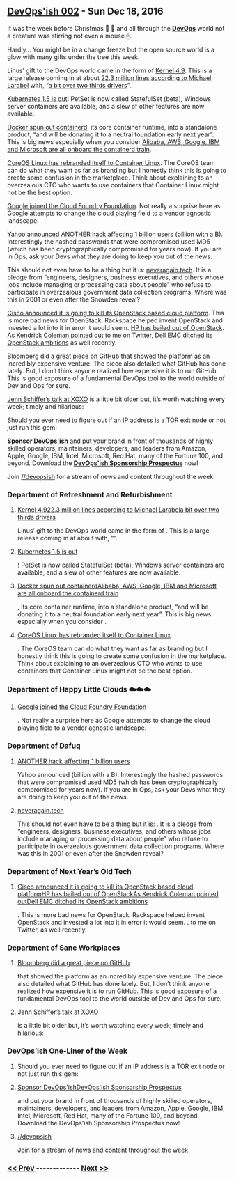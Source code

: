 ## [DevOps'ish 002](https://devopsish.com/002) - Sun Dec 18, 2016

It was the week before Christmas 🤶 🎅 and all through the <a href="https://devopsish.com/"><strong>DevOps</strong></a> world not a creature was stirring not even a mouse 🖱.

Hardly… You might be in a change freeze but the open source world is a glow with many gifts under the tree this week.

Linus’ gift to the DevOps world came in the form of <a href="http://www.mail-archive.com/linux-kernel@vger.kernel.org/msg1290645.html">Kernel 4.9</a>. This is a large release coming in at about <a href="http://www.phoronix.com/scan.php?page=news_item&amp;px=Linux-4.9-Git-Stats">22.3 million lines according to Michael Larabel</a> with, “<a href="http://www.mail-archive.com/linux-kernel@vger.kernel.org/msg1290645.html">a bit over two thirds drivers</a>”.

<a href="http://blog.kubernetes.io/2016/12/kubernetes-1.5-supporting-production-workloads.html">Kubernetes 1.5 is out</a>! PetSet is now called StatefulSet (beta), Windows server containers are available, and a slew of other features are now available.

<a href="https://blog.docker.com/2016/12/introducing-containerd/">Docker spun out containerd</a>, its core container runtime, into a standalone product, “and will be donating it to a neutral foundation early next year”. This is big news especially when you consider <a href="https://blog.docker.com/2016/12/containerd-core-runtime-component/">Alibaba, AWS, Google, IBM and Microsoft are all onboard the containerd train</a>.

<a href="https://coreos.com/blog/tectonic-self-driving.html">CoreOS Linux has rebranded itself to Container Linux</a>. The CoreOS team can do what they want as far as branding but I honestly think this is going to create some confusion in the marketplace. Think about explaining to an overzealous CTO who wants to use containers that Container Linux might not be the best option.

<a href="https://cloudplatform.googleblog.com/2016/12/Google-joins-the-Cloud-Foundry-Foundation.html">Google joined the Cloud Foundry Foundation</a>. Not really a surprise here as Google attempts to change the cloud playing field to a vendor agnostic landscape.

Yahoo announced <a href="https://yahoo.tumblr.com/post/154479236569/important-security-information-for-yahoo-users">ANOTHER hack affecting 1 billion users</a> (billion with a B). Interestingly the hashed passwords that were compromised used MD5 (which has been cryptographically compromised for years now). If you are in Ops, ask your Devs what they are doing to keep you out of the news.

This should not even have to be a thing but it is: <a href="http://neveragain.tech/">neveragain.tech</a>. It is a pledge from “engineers, designers, business executives, and others whose jobs include managing or processing data about people” who refuse to participate in overzealous government data collection programs. Where was this in 2001 or even after the Snowden reveal?

<a href="http://www.theregister.co.uk/2016/12/13/cisco_to_kill_its_intercloud_public_cloud_on_march_31st_2017/">Cisco announced it is going to kill its OpenStack based cloud platform</a>. This is more bad news for OpenStack. Rackspace helped invent OpenStack and invested a lot into it in error it would seem. <a href="http://www.computerworld.com/article/3146568/cloud-computing/and-there-she-goes-hpe-jettisons-both-openstack-and-cloud-foundry-initiatives.html">HP has bailed out of OpenStack</a>. <a href="https://twitter.com/KendrickColeman/status/809062687774806016">As Kendrick Coleman pointed out</a> to me on Twitter, <a href="http://www.theregister.co.uk/2016/12/02/dell_emc_kills_off_vxrack_neutrino/">Dell EMC ditched its OpenStack ambitions</a> as well recently.

<a href="https://www.bloomberg.com/news/articles/2016-12-15/github-is-building-a-coder-s-paradise-it-s-not-coming-cheap">Bloomberg did a great piece on GitHub</a> that showed the platform as an incredibly expensive venture. The piece also detailed what GitHub has done lately. But, I don’t think anyone realized how expensive it is to run GitHub. This is good exposure of a fundamental DevOps tool to the world outside of Dev and Ops for sure.

<a href="https://youtu.be/wewAC5X_CZ8">Jenn Schiffer’s talk at XOXO</a> is a little bit older but, it’s worth watching every week; timely and hilarious:

Should you ever need to figure out if an IP address is a TOR exit node or not just run this gem:

<a href="https://devopsish.com/sponsor/" title="Sponsor DevOps&#39;ish"><strong>Sponsor DevOps&#39;ish</strong></a> and put your brand in front of thousands of highly skilled operators, maintainers, developers, and leaders from Amazon, Apple, Google, IBM, Intel, Microsoft, Red Hat, many of the Fortune 100, and beyond. Download the <strong><a href="https://devopsi.sh/prospectus">DevOps&#39;ish Sponsorship Prospectus</a></strong> now!

Join <a href="https://www.reddit.com/r/devopsish/">/<span class="fa fa-reddit-alien fa-sm" aria-hidden="true"></span>/devopsish</a> for a stream of news and content throughout the week.

### Department of Refreshment and Refurbishment

1. [Kernel 4.922.3 million lines according to Michael Larabela bit over two thirds drivers](http://www.mail-archive.com/linux-kernel@vger.kernel.org/msg1290645.html)

    Linus’ gift to the DevOps world came in the form of . This is a large release coming in at about  with, “”.
1. [Kubernetes 1.5 is out](http://blog.kubernetes.io/2016/12/kubernetes-1.5-supporting-production-workloads.html)

    ! PetSet is now called StatefulSet (beta), Windows server containers are available, and a slew of other features are now available.
1. [Docker spun out containerdAlibaba, AWS, Google, IBM and Microsoft are all onboard the containerd train](https://blog.docker.com/2016/12/introducing-containerd/)

    , its core container runtime, into a standalone product, “and will be donating it to a neutral foundation early next year”. This is big news especially when you consider .
1. [CoreOS Linux has rebranded itself to Container Linux](https://coreos.com/blog/tectonic-self-driving.html)

    . The CoreOS team can do what they want as far as branding but I honestly think this is going to create some confusion in the marketplace. Think about explaining to an overzealous CTO who wants to use containers that Container Linux might not be the best option.
### Department of Happy Little Clouds ☁️☁️☁️

1. [Google joined the Cloud Foundry Foundation](https://cloudplatform.googleblog.com/2016/12/Google-joins-the-Cloud-Foundry-Foundation.html)

    . Not really a surprise here as Google attempts to change the cloud playing field to a vendor agnostic landscape.
### Department of Dafuq

1. [ANOTHER hack affecting 1 billion users](https://yahoo.tumblr.com/post/154479236569/important-security-information-for-yahoo-users)

    Yahoo announced  (billion with a B). Interestingly the hashed passwords that were compromised used MD5 (which has been cryptographically compromised for years now). If you are in Ops, ask your Devs what they are doing to keep you out of the news.
1. [neveragain.tech](http://neveragain.tech/)

    This should not even have to be a thing but it is: . It is a pledge from “engineers, designers, business executives, and others whose jobs include managing or processing data about people” who refuse to participate in overzealous government data collection programs. Where was this in 2001 or even after the Snowden reveal?
### Department of Next Year’s Old Tech

1. [Cisco announced it is going to kill its OpenStack based cloud platformHP has bailed out of OpenStackAs Kendrick Coleman pointed outDell EMC ditched its OpenStack ambitions](http://www.theregister.co.uk/2016/12/13/cisco_to_kill_its_intercloud_public_cloud_on_march_31st_2017/)

    . This is more bad news for OpenStack. Rackspace helped invent OpenStack and invested a lot into it in error it would seem. .  to me on Twitter,  as well recently.
### Department of Sane Workplaces

1. [Bloomberg did a great piece on GitHub](https://www.bloomberg.com/news/articles/2016-12-15/github-is-building-a-coder-s-paradise-it-s-not-coming-cheap)

    that showed the platform as an incredibly expensive venture. The piece also detailed what GitHub has done lately. But, I don’t think anyone realized how expensive it is to run GitHub. This is good exposure of a fundamental DevOps tool to the world outside of Dev and Ops for sure.
1. [Jenn Schiffer’s talk at XOXO](https://youtu.be/wewAC5X_CZ8)

    is a little bit older but, it’s worth watching every week; timely and hilarious:
### DevOps’ish One-Liner of the Week

1. []()

    Should you ever need to figure out if an IP address is a TOR exit node or not just run this gem:
1. [Sponsor DevOps'ishDevOps'ish Sponsorship Prospectus](https://devopsish.com/sponsor/)

    and put your brand in front of thousands of highly skilled operators, maintainers, developers, and leaders from Amazon, Apple, Google, IBM, Intel, Microsoft, Red Hat, many of the Fortune 100, and beyond. Download the DevOps'ish Sponsorship Prospectus now!
1. [//devopsish](https://www.reddit.com/r/devopsish/)

    Join  for a stream of news and content throughout the week.

### [ << Prev ](devopsweekly-001.md) ------------- [ Next >> ](devopsweekly-003.md)